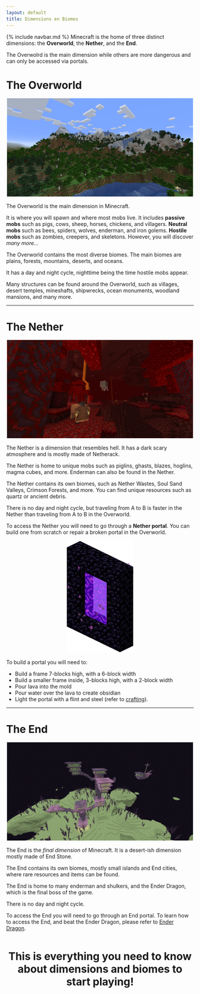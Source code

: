 ```yaml
---
layout: default
title: Dimensions en Biomes
---
```

{% include navbar.md %}
Minecraft is the home of three distinct dimensions: the **Overworld**, the **Nether**, and the **End**.

The Overwolrd is the main dimension while others are more dangerous and can only be accessed via portals.

# The Overworld
<p align="center">
  <img src="./img/dimensions/overworld.png" width="500" height="263">
</p>

The Overworld is the main dimension in Minecraft.

It is where you will spawn and where most mobs live. It includes **passive mobs** such as pigs, cows, sheep, horses, chickens, and villagers. **Neutral mobs** such as bees, spiders, wolves, enderman, and iron golems. **Hostile mobs** such as zombies, creepers, and skeletons.
However, you will discover *many more...*

The Overworld contains the most diverse biomes. The main biomes are plains, forests, mountains, deserts, and oceans.

It has a day and night cycle, nighttime being the time hostile mobs appear.

Many structures can be found around the Overworld, such as villages, desert temples, mineshafts, shipwrecks, ocean monuments, woodland mansions, and many more.

* * *

# The Nether
<p align="center">
  <img src="./img/dimensions/nether.png" width="500" height="263">
</p>

The Nether is a dimension that resembles hell. It has a dark scary atmosphere and is mostly made of Netherack.

The Nether is home to unique mobs such as piglins, ghasts, blazes, hoglins, magma cubes, and more. Enderman can also be found in the Nether.

The Nether contains its own biomes, such as Nether Wastes, Soul Sand Valleys, Crimson Forests, and more. You can find unique resources such as quartz or ancient debris.

There is no day and night cycle, but traveling from A to B is faster in the Nether than traveling from A to B in the Overworld.

To access the Nether you will need to go through a **Nether portal**. You can build one from scratch or repair a broken portal in the Overworld.

<p align="center">
  <img src="./img/dimensions/portal.png" width="180" height="300">
</p>

To build a portal you will need to:
- Build a frame 7-blocks high, with a 6-block width
- Build a smaller frame inside, 3-blocks high, with a 2-block width
- Pour lava into the mold
- Pour water over the lava to create obsidian
- Light the portal with a flint and steel (refer to [crafting](crafting)).

* * *

# The End
<p align="center">
  <img src="./img/dimensions/the-end.png" width="500" height="263">
</p>

The End is the *final dimension* of Minecraft. It is a desert-ish dimension mostly made of End Stone.

The End contains its own biomes, mostly small islands and End cities, where rare resources and items can be found.

The End is home to many enderman and shulkers, and the Ender Dragon, which is the final boss of the game.

There is no day and night cycle.

To access the End you will need to go through an End portal. To learn how to access the End, and beat the Ender Dragon, please refer to [Ender Dragon](end-dragon).

<div style="text-align: center; margin-top: 50px;">
  <h1>This is everything you need to know about dimensions and biomes to start playing!</h1>
</div>
